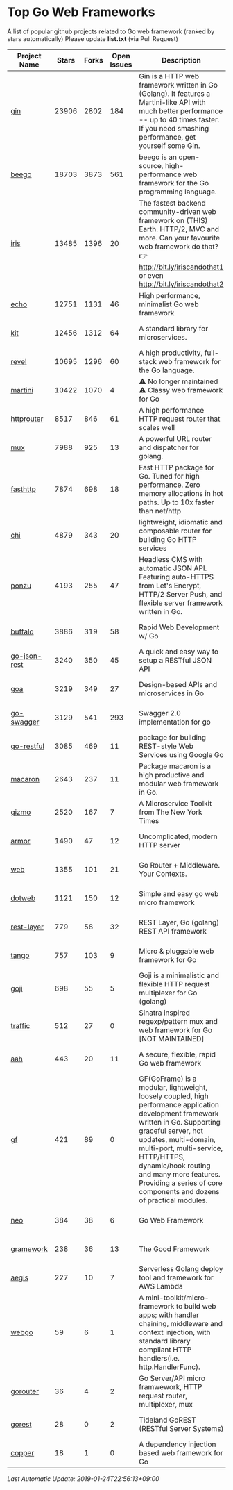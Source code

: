 # Top Go Web Frameworks
A list of popular github projects related to Go web framework (ranked by stars automatically)
Please update **list.txt** (via Pull Request)

| Project Name | Stars | Forks | Open Issues | Description | Last Commit |
| ------------ | ----- | ----- | ----------- | ----------- | ----------- |
| [gin](https://github.com/gin-gonic/gin) | 23906 | 2802 | 184 | Gin is a HTTP web framework written in Go (Golang). It features a Martini-like API with much better performance -- up to 40 times faster. If you need smashing performance, get yourself some Gin. | 2019-01-20 10:27:04 |
| [beego](https://github.com/astaxie/beego) | 18703 | 3873 | 561 | beego is an open-source, high-performance web framework for the Go programming language. | 2019-01-24 09:27:29 |
| [iris](https://github.com/kataras/iris) | 13485 | 1396 | 20 | The fastest backend community-driven web framework on (THIS) Earth. HTTP/2, MVC and more. Can your favourite web framework do that? 👉 http://bit.ly/iriscandothat1 or even http://bit.ly/iriscandothat2 | 2019-01-16 20:46:35 |
| [echo](https://github.com/labstack/echo) | 12751 | 1131 | 46 | High performance, minimalist Go web framework | 2019-01-14 18:56:17 |
| [kit](https://github.com/go-kit/kit) | 12456 | 1312 | 64 | A standard library for microservices. | 2019-01-17 18:46:52 |
| [revel](https://github.com/revel/revel) | 10695 | 1296 | 60 | A high productivity, full-stack web framework for the Go language. | 2018-10-30 13:23:52 |
| [martini](https://github.com/go-martini/martini) | 10422 | 1070 | 4 | ⚠️ No longer maintained ⚠️  Classy web framework for Go | 2017-01-21 21:58:54 |
| [httprouter](https://github.com/julienschmidt/httprouter) | 8517 | 846 | 61 | A high performance HTTP request router that scales well | 2018-10-21 22:38:31 |
| [mux](https://github.com/gorilla/mux) | 7988 | 925 | 13 | A powerful URL router and dispatcher for golang. | 2019-01-08 14:29:30 |
| [fasthttp](https://github.com/valyala/fasthttp) | 7874 | 698 | 18 | Fast HTTP package for Go. Tuned for high performance. Zero memory allocations in hot paths. Up to 10x faster than net/http | 2019-01-19 14:13:27 |
| [chi](https://github.com/go-chi/chi) | 4879 | 343 | 20 | lightweight, idiomatic and composable router for building Go HTTP services | 2019-01-17 22:35:40 |
| [ponzu](https://github.com/ponzu-cms/ponzu) | 4193 | 255 | 47 | Headless CMS with automatic JSON API. Featuring auto-HTTPS from Let's Encrypt, HTTP/2 Server Push, and flexible server framework written in Go. | 2019-01-01 23:07:04 |
| [buffalo](https://github.com/gobuffalo/buffalo) | 3886 | 319 | 58 | Rapid Web Development w/ Go | 2018-12-13 21:20:16 |
| [go-json-rest](https://github.com/ant0ine/go-json-rest) | 3240 | 350 | 45 | A quick and easy way to setup a RESTful JSON API | 2017-09-13 04:12:08 |
| [goa](https://github.com/goadesign/goa) | 3219 | 349 | 27 | Design-based APIs and microservices in Go | 2018-12-21 20:10:17 |
| [go-swagger](https://github.com/go-swagger/go-swagger) | 3129 | 541 | 293 | Swagger 2.0 implementation for go | 2019-01-20 18:40:56 |
| [go-restful](https://github.com/emicklei/go-restful) | 3085 | 469 | 11 | package for building REST-style Web Services using Google Go | 2019-01-22 09:43:22 |
| [macaron](https://github.com/go-macaron/macaron) | 2643 | 237 | 11 | Package macaron is a high productive and modular web framework in Go. | 2018-12-17 00:30:54 |
| [gizmo](https://github.com/NYTimes/gizmo) | 2520 | 167 | 7 | A Microservice Toolkit from The New York Times | 2019-01-17 20:57:07 |
| [armor](https://github.com/labstack/armor) | 1490 | 47 | 12 | Uncomplicated, modern HTTP server | 2018-11-23 06:42:51 |
| [web](https://github.com/gocraft/web) | 1355 | 101 | 21 | Go Router + Middleware. Your Contexts. | 2017-09-25 13:59:45 |
| [dotweb](https://github.com/devfeel/dotweb) | 1121 | 150 | 12 | Simple and easy go web micro framework | 2019-01-22 03:42:52 |
| [rest-layer](https://github.com/rs/rest-layer) | 779 | 58 | 32 | REST Layer, Go (golang) REST API framework | 2019-01-21 22:08:15 |
| [tango](https://github.com/lunny/tango) | 757 | 103 | 9 | Micro & pluggable web framework for Go | 2018-09-15 08:48:09 |
| [goji](https://github.com/goji/goji) | 698 | 55 | 5 | Goji is a minimalistic and flexible HTTP request multiplexer for Go (golang) | 2018-12-15 22:18:08 |
| [traffic](https://github.com/gravityblast/traffic) | 512 | 27 | 0 | Sinatra inspired regexp/pattern mux and web framework for Go [NOT MAINTAINED] | 2015-11-26 21:31:07 |
| [aah](https://github.com/go-aah/aah) | 443 | 20 | 11 | A secure, flexible, rapid Go web framework | 2019-01-15 08:10:53 |
| [gf](https://github.com/gogf/gf) | 421 | 89 | 0 | GF(GoFrame) is a modular, lightweight, loosely coupled, high performance application development framework written in Go. Supporting graceful server, hot updates, multi-domain, multi-port, multi-service, HTTP/HTTPS, dynamic/hook routing and many more features. Providing a series of core components and dozens of practical modules. | 2019-01-23 13:30:02 |
| [neo](https://github.com/ivpusic/neo) | 384 | 38 | 6 | Go Web Framework | 2017-08-14 23:54:31 |
| [gramework](https://github.com/gramework/gramework) | 238 | 36 | 13 | The Good Framework | 2019-01-24 03:51:58 |
| [aegis](https://github.com/tmaiaroto/aegis) | 227 | 10 | 7 | Serverless Golang deploy tool and framework for AWS Lambda | 2018-07-08 06:00:55 |
| [webgo](https://github.com/bnkamalesh/webgo) | 59 | 6 | 1 | A mini-toolkit/micro-framework to build web apps; with handler chaining, middleware and context injection, with standard library compliant HTTP handlers(i.e. http.HandlerFunc). | 2019-01-12 08:32:05 |
| [gorouter](https://github.com/vardius/gorouter) | 36 | 4 | 2 | Go Server/API micro framwework, HTTP request router, multiplexer, mux | 2018-06-26 00:19:48 |
| [gorest](https://github.com/tideland/gorest) | 28 | 0 | 2 | Tideland GoREST (RESTful Server Systems) | 2017-11-10 13:00:37 |
| [copper](https://github.com/tusharsoni/copper) | 18 | 1 | 0 | A dependency injection based web framework for Go | 2018-12-25 00:46:29 |

*Last Automatic Update: 2019-01-24T22:56:13+09:00*